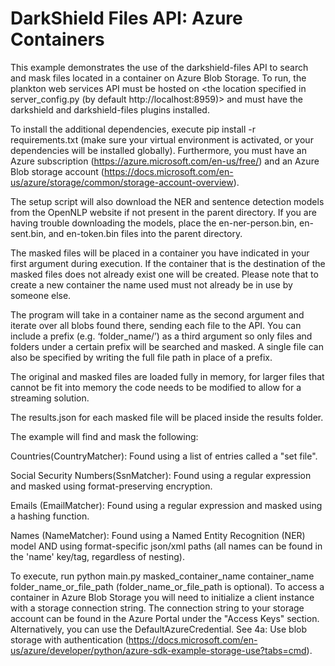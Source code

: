 # DarkShield Files API: Azure Containers

This example demonstrates the use of the darkshield-files API to search and mask files located in a container on Azure Blob Storage. To run, the plankton web services API must be hosted on <the location specified in server_config.py (by default http://localhost:8959)> and must have the darkshield and darkshield-files plugins installed.

To install the additional dependencies, execute pip install -r requirements.txt (make sure your virtual environment is activated, or your dependencies will be installed globally). Furthermore, you must have an Azure subscription (<https://azure.microsoft.com/en-us/free/>) and an Azure Blob storage account (<https://docs.microsoft.com/en-us/azure/storage/common/storage-account-overview>).

The setup script will also download the NER and sentence detection models from the OpenNLP website if not present in the parent directory. If you are having trouble downloading the models, place the en-ner-person.bin, en-sent.bin, and en-token.bin files into the parent directory.

The masked files will be placed in a container you have indicated in your first argument during execution. If the container that is the destination of the masked files does not already exist one will be created. Please note that to create a new container the name used must not already be in use by someone else.

The program will take in a container name as the second argument and iterate over all blobs found there, sending each file to the API. You can include a prefix (e.g. ‘folder_name/’) as a third argument so only files and folders under a certain prefix will be searched and masked. A single file can also be specified by writing the full file path in place of a prefix.

The original and masked files are loaded fully in memory, for larger files that cannot be fit into memory the code needs to be modified to allow for a streaming solution.

The results.json for each masked file will be placed inside the results folder.

The example will find and mask the following:

Countries(CountryMatcher): Found using a list of entries called a "set file".

Social Security Numbers(SsnMatcher): Found using a regular expression and masked using format-preserving encryption.

Emails (EmailMatcher): Found using a regular expression and masked using a hashing function.

Names (NameMatcher): Found using a Named Entity Recognition (NER) model AND using format-specific json/xml paths (all names can be found in the 'name' key/tag, regardless of nesting).

To execute, run python main.py masked_container_name container_name folder_name_or_file_path (folder_name_or_file_path is optional). To access a container in Azure Blob Storage you will need to initialize a client instance with a storage connection string. The connection string to your storage account can be found in the Azure Portal under the "Access Keys" section. Alternatively, you can use the DefaultAzureCredential. See 4a: Use blob storage with authentication (<https://docs.microsoft.com/en-us/azure/developer/python/azure-sdk-example-storage-use?tabs=cmd>).
